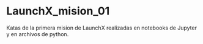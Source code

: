 # LaunchX_mision_01
Katas de la primera mision de LaunchX realizadas en notebooks de Jupyter y en archivos de python.
